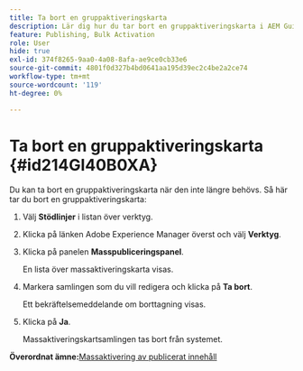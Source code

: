 ```yaml
---
title: Ta bort en gruppaktiveringskarta
description: Lär dig hur du tar bort en gruppaktiveringskarta i AEM Guides.
feature: Publishing, Bulk Activation
role: User
hide: true
exl-id: 374f8265-9aa0-4a08-8afa-ae9ce0cb33e6
source-git-commit: 4801f0d327b4bd0641aa195d39ec2c4be2a2ce74
workflow-type: tm+mt
source-wordcount: '119'
ht-degree: 0%

---
```


# Ta bort en gruppaktiveringskarta {#id214GI40B0XA}

Du kan ta bort en gruppaktiveringskarta när den inte längre behövs. Så här tar du bort en gruppaktiveringskarta:

1. Välj **Stödlinjer** i listan över verktyg.

1. Klicka på länken Adobe Experience Manager överst och välj **Verktyg**.

1. Klicka på panelen **Masspubliceringspanel**.

   En lista över massaktiveringskarta visas.

1. Markera samlingen som du vill redigera och klicka på **Ta bort**.

   Ett bekräftelsemeddelande om borttagning visas.

1. Klicka på **Ja**.

   Massaktiveringskartsamlingen tas bort från systemet.


**Överordnat ämne:**&#x200B;[&#x200B; Massaktivering av publicerat innehåll](conf-bulk-activation.md)
